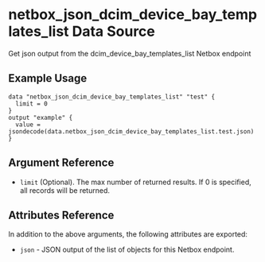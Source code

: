 # netbox\_json\_dcim\_device\_bay\_templates\_list Data Source

Get json output from the dcim_device_bay_templates_list Netbox endpoint

## Example Usage

```hcl
data "netbox_json_dcim_device_bay_templates_list" "test" {
  limit = 0
}
output "example" {
  value = jsondecode(data.netbox_json_dcim_device_bay_templates_list.test.json)
}
```

## Argument Reference

* ``limit`` (Optional). The max number of returned results. If 0 is specified, all records will be returned.

## Attributes Reference

In addition to the above arguments, the following attributes are exported:
* ``json`` - JSON output of the list of objects for this Netbox endpoint.

